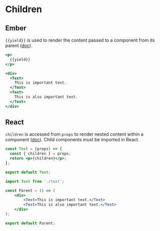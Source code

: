 # Children 

## Ember 

`{{yield}}` is used to render the content passed to a component from its parent ([doc](https://guides.emberjs.com/v3.24.0/components/block-content/)).


```hbs title="/components/text.hbs"
<p>
  {{yield}}
</p>
```

```hbs title="/components/parent.hbs"
<div>
  <Text>
    This is important text.
  </Text>
  <Text>
    This is also important text.
  </Text>
</div>
```

## React

`children` is accessed from `props` to render nested content within a component ([doc](https://react.dev/learn/passing-props-to-a-component#passing-jsx-as-children)). Child components must be imported in React.

```jsx title="/components/text/index.jsx"
const Text = (props) => {
  const { children } = props;
  return <p>{children}</p>;
};

export default Text;
```

```jsx title="/components/parent/index.jsx"
import Text from './text';

const Parent = () => (
	<div>
		<Text>This is important text.</Text>
		<Text>This is also important text.</Text>
	</div>
);

export default Parent;
```
